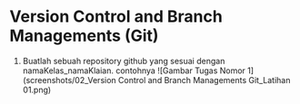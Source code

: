 # Version Control and Branch Managements (Git)

1. Buatlah sebuah repository github yang sesuai dengan namaKelas_namaKlaian. contohnya
![Gambar Tugas Nomor 1](screenshots/02_Version Control and Branch Managements Git_Latihan 01.png)
